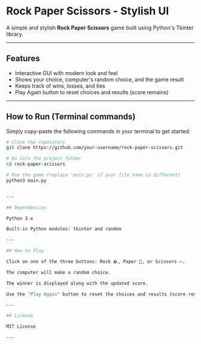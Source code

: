 # Rock Paper Scissors - Stylish UI

A simple and stylish **Rock Paper Scissors** game built using Python's Tkinter library.

---

## Features

- Interactive GUI with modern look and feel
- Shows your choice, computer's random choice, and the game result
- Keeps track of wins, losses, and ties
- Play Again button to reset choices and results (score remains)

---

## How to Run (Terminal commands)

Simply copy-paste the following commands in your terminal to get started:

```bash
# Clone the repository
git clone https://github.com/your-username/rock-paper-scissors.git

# Go into the project folder
cd rock-paper-scissors

# Run the game (replace 'main.py' if your file name is different)
python3 main.py


---

## Dependencies

Python 3.x

Built-in Python modules: tkinter and random

---

## How to Play

Click on one of the three buttons: Rock 🪨, Paper 📄, or Scissors ✂️.

The computer will make a random choice.

The winner is displayed along with the updated score.

Use the "Play Again" button to reset the choices and results (score remains).

---

## License

MIT License

---
